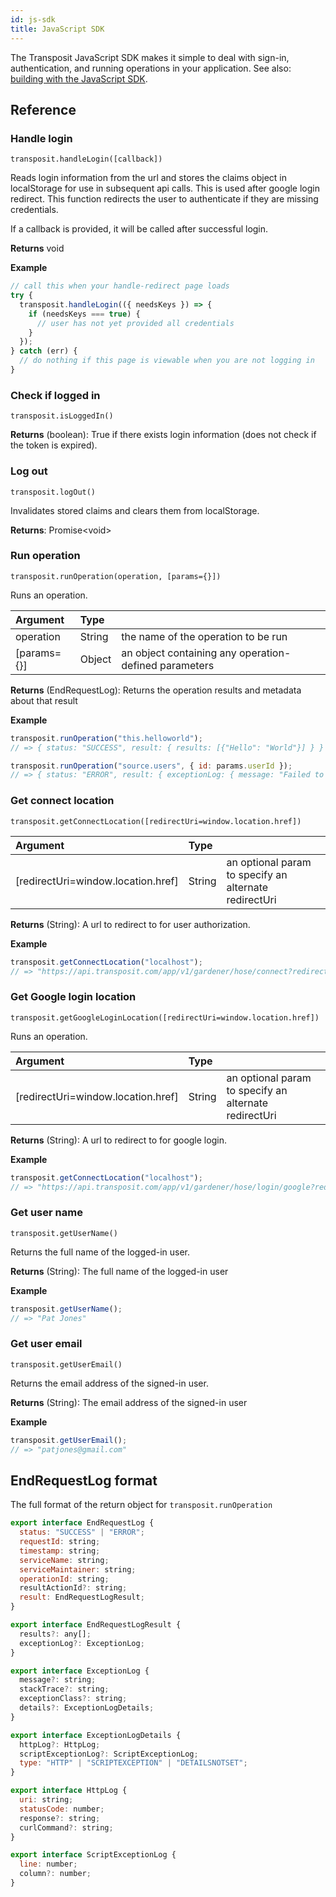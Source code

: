 ```yaml
---
id: js-sdk
title: JavaScript SDK
---
```


The Transposit JavaScript SDK makes it simple to deal with sign-in, authentication, and running operations in your application. See also: [building with the JavaScript SDK](/building/js-sdk).

## Reference

### Handle login

`transposit.handleLogin([callback])`

Reads login information from the url and stores the claims object in localStorage for use in subsequent api calls. This is used after google login redirect. This function redirects the user to authenticate if they are missing credentials.

If a callback is provided, it will be called after successful login.

**Returns** void

**Example**

```javascript
// call this when your handle-redirect page loads
try {
  transposit.handleLogin(({ needsKeys }) => {
    if (needsKeys === true) {
      // user has not yet provided all credentials
    }
  });
} catch (err) {
  // do nothing if this page is viewable when you are not logging in
}
```

### Check if logged in

`transposit.isLoggedIn()`

**Returns** (boolean): True if there exists login information (does not check if the token is expired).

### Log out

`transposit.logOut()`

Invalidates stored claims and clears them from localStorage.

**Returns**: Promise&lt;void&gt;

### Run operation

`transposit.runOperation(operation, [params={}])`

Runs an operation.

| Argument    | Type   |                                                       |
| :---------- | :----- | :---------------------------------------------------- |
| operation   | String | the name of the operation to be run                   |
| [params={}] | Object | an object containing any operation-defined parameters |

**Returns** (EndRequestLog): Returns the operation results and metadata about that result

**Example**

```javascript
transposit.runOperation("this.helloworld");
// => { status: "SUCCESS", result: { results: [{"Hello": "World"}] } }

transposit.runOperation("source.users", { id: params.userId });
// => { status: "ERROR", result: { exceptionLog: { message: "Failed to find user 123" } } }
```

### Get connect location

`transposit.getConnectLocation([redirectUri=window.location.href])`

| Argument                           | Type   |                                                       |
| :--------------------------------- | :----- | :---------------------------------------------------- |
| [redirectUri=window.location.href] | String | an optional param to specify an alternate redirectUri |

**Returns** (String): A url to redirect to for user authorization.

**Example**

```javascript
transposit.getConnectLocation("localhost");
// => "https://api.transposit.com/app/v1/gardener/hose/connect?redirectUri=localhost"
```

### Get Google login location

`transposit.getGoogleLoginLocation([redirectUri=window.location.href])`

Runs an operation.

| Argument                           | Type   |                                                       |
| :--------------------------------- | :----- | :---------------------------------------------------- |
| [redirectUri=window.location.href] | String | an optional param to specify an alternate redirectUri |

**Returns** (String): A url to redirect to for google login.

**Example**

```javascript
transposit.getConnectLocation("localhost");
// => "https://api.transposit.com/app/v1/gardener/hose/login/google?redirectUri=localhost"
```

### Get user name

`transposit.getUserName()`

Returns the full name of the logged-in user.

**Returns** (String): The full name of the logged-in user

**Example**

```javascript
transposit.getUserName();
// => "Pat Jones"
```

### Get user email

`transposit.getUserEmail()`

Returns the email address of the signed-in user.

**Returns** (String): The email address of the signed-in user

**Example**

```javascript
transposit.getUserEmail();
// => "patjones@gmail.com"
```

## EndRequestLog format

The full format of the return object for `transposit.runOperation`

```javascript
export interface EndRequestLog {
  status: "SUCCESS" | "ERROR";
  requestId: string;
  timestamp: string;
  serviceName: string;
  serviceMaintainer: string;
  operationId: string;
  resultActionId?: string;
  result: EndRequestLogResult;
}

export interface EndRequestLogResult {
  results?: any[];
  exceptionLog?: ExceptionLog;
}

export interface ExceptionLog {
  message?: string;
  stackTrace?: string;
  exceptionClass?: string;
  details?: ExceptionLogDetails;
}

export interface ExceptionLogDetails {
  httpLog?: HttpLog;
  scriptExceptionLog?: ScriptExceptionLog;
  type: "HTTP" | "SCRIPTEXCEPTION" | "DETAILSNOTSET";
}

export interface HttpLog {
  uri: string;
  statusCode: number;
  response?: string;
  curlCommand?: string;
}

export interface ScriptExceptionLog {
  line: number;
  column?: number;
}
```
